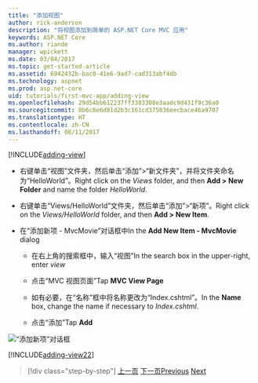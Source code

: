 ```yaml
---
title: "添加视图"
author: rick-anderson
description: "将视图添加到简单的 ASP.NET Core MVC 应用"
keywords: ASP.NET Core
ms.author: riande
manager: wpickett
ms.date: 03/04/2017
ms.topic: get-started-article
ms.assetid: 6942432b-bac0-41e6-9ad7-cad313abf4db
ms.technology: aspnet
ms.prod: asp.net-core
uid: tutorials/first-mvc-app/adding-view
ms.openlocfilehash: 29d54bb612237ff3383308e3aadc9d431f9c36a0
ms.sourcegitcommit: 0b6c8e6d81d2b3c161cd375036eecbace46a9707
ms.translationtype: HT
ms.contentlocale: zh-CN
ms.lasthandoff: 08/11/2017
---
```

[!INCLUDE[adding-view](../../includes/mvc-intro/adding_view1.md)]

* <span data-ttu-id="8dffa-104">右键单击“视图”文件夹，然后单击“添加”>“新文件夹”，并将文件夹命名为“HelloWorld”。</span><span class="sxs-lookup"><span data-stu-id="8dffa-104">Right click on the *Views* folder, and then **Add > New Folder** and name the folder *HelloWorld*.</span></span>

* <span data-ttu-id="8dffa-105">右键单击“Views/HelloWorld”文件夹，然后单击“添加”>“新项”。</span><span class="sxs-lookup"><span data-stu-id="8dffa-105">Right click on the *Views/HelloWorld* folder, and then **Add > New Item**.</span></span>

* <span data-ttu-id="8dffa-106">在“添加新项 - MvcMovie”对话框中</span><span class="sxs-lookup"><span data-stu-id="8dffa-106">In the **Add New Item - MvcMovie** dialog</span></span>

  * <span data-ttu-id="8dffa-107">在右上角的搜索框中，输入“视图”</span><span class="sxs-lookup"><span data-stu-id="8dffa-107">In the search box in the upper-right, enter *view*</span></span>

  * <span data-ttu-id="8dffa-108">点击“MVC 视图页面”</span><span class="sxs-lookup"><span data-stu-id="8dffa-108">Tap **MVC View Page**</span></span>

  * <span data-ttu-id="8dffa-109">如有必要，在“名称”框中将名称更改为“Index.cshtml”。</span><span class="sxs-lookup"><span data-stu-id="8dffa-109">In the **Name** box, change the name if necessary to *Index.cshtml*.</span></span>

  * <span data-ttu-id="8dffa-110">点击“添加”</span><span class="sxs-lookup"><span data-stu-id="8dffa-110">Tap **Add**</span></span>

![“添加新项”对话框](adding-view/_static/add_view.png)

[!INCLUDE[adding-view22](../../includes/mvc-intro/adding_view2.md)]

>[!div class="step-by-step"]
<span data-ttu-id="8dffa-112">[上一页](adding-controller.md)
[下一页](adding-model.md)</span><span class="sxs-lookup"><span data-stu-id="8dffa-112">[Previous](adding-controller.md)
[Next](adding-model.md)</span></span>